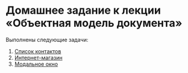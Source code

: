 # Домашнее задание к лекции «Объектная модель документа»

Выполнены следующие задачи:

1. [Список контактов](./contact-list/)
2. [Интернет-магазин](./shop/)
3. [Модальное окно](./modal-window/)
